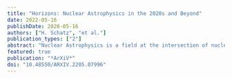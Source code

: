 ```yaml
---
title: "Horizons: Nuclear Astrophysics in the 2020s and Beyond"
date: 2022-05-16
publishDate: 2020-05-16
authors: ["H. Schatz", "et al."]
publication_types: ["2"]
abstract: "Nuclear Astrophysics is a field at the intersection of nuclear physics and astrophysics, which seeks to understand the nuclear engines of astronomical objects and the origin of the chemical elements. This white paper summarizes progress and status of the field, the new open questions that have emerged, and the tremendous scientific opportunities that have opened up with major advances in capabilities across an ever growing number of disciplines and subfields that need to be integrated. We take a holistic view of the field discussing the unique challenges and opportunities in nuclear astrophysics in regards to science, diversity, education, and the interdisciplinarity and breadth of the field. Clearly nuclear astrophysics is a dynamic field with a bright future that is entering a new era of discovery opportunities."
featured: true
publication: "*ArXiV*"
doi: "10.48550/ARXIV.2205.07996"
---
```


